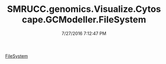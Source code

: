 ﻿---
title: SMRUCC.genomics.Visualize.Cytoscape.GCModeller.FileSystem
date: 7/27/2016 7:12:47 PM
---

[FileSystem](T-SMRUCC.genomics.Visualize.Cytoscape.GCModeller.FileSystem.FileSystem.html)

